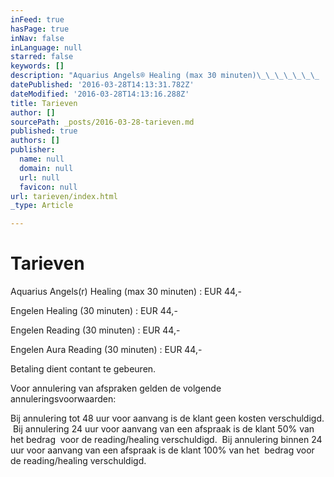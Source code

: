```yaml
---
inFeed: true
hasPage: true
inNav: false
inLanguage: null
starred: false
keywords: []
description: "Aquarius Angels® Healing (max 30 minuten)\_\_\_\_\_\_\_ : EUR 44,-"
datePublished: '2016-03-28T14:13:31.782Z'
dateModified: '2016-03-28T14:13:16.288Z'
title: Tarieven
author: []
sourcePath: _posts/2016-03-28-tarieven.md
published: true
authors: []
publisher:
  name: null
  domain: null
  url: null
  favicon: null
url: tarieven/index.html
_type: Article

---
```

# Tarieven

Aquarius Angels(r) Healing (max 30 minuten)        : EUR 44,-

Engelen Healing (30 minuten)                                : EUR 44,- 

Engelen Reading (30 minuten)                               : EUR 44,-

Engelen Aura Reading (30 minuten)                      : EUR 44,-

Betaling dient contant te gebeuren. 

Voor annulering van afspraken gelden de volgende annuleringsvoorwaarden:  

Bij annulering tot 48 uur voor aanvang is de klant geen kosten verschuldigd.  Bij annulering 24 uur voor aanvang van een afspraak is de klant 50% van het bedrag  voor de reading/healing verschuldigd.  Bij annulering binnen 24 uur voor aanvang van een afspraak is de klant 100% van het  bedrag voor de reading/healing verschuldigd.